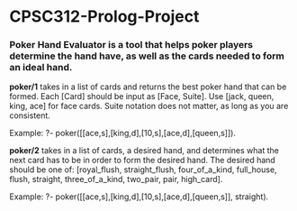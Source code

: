# CPSC312-Prolog-Project

### Poker Hand Evaluator is a tool that helps poker players determine the hand have, as well as the cards needed to form an ideal hand.

**poker/1** takes in a list of cards and returns the best poker hand that can be formed.
Each [Card] should be input as [Face, Suite]. Use [jack, queen, king, ace] for face cards. Suite notation does not matter, as long as you are consistent.

Example:
  ?- poker([[ace,s],[king,d],[10,s],[ace,d],[queen,s]]).

**poker/2** takes in a list of cards, a desired hand, and determines what the next card has to be in order to form the desired hand.
The desired hand should be one of: [royal_flush, straight_flush, four_of_a_kind, full_house, flush, straight, three_of_a_kind, two_pair, pair, high_card].

Example:
  ?- poker([[ace,s],[king,d],[10,s],[ace,d],[queen,s]], straight).
